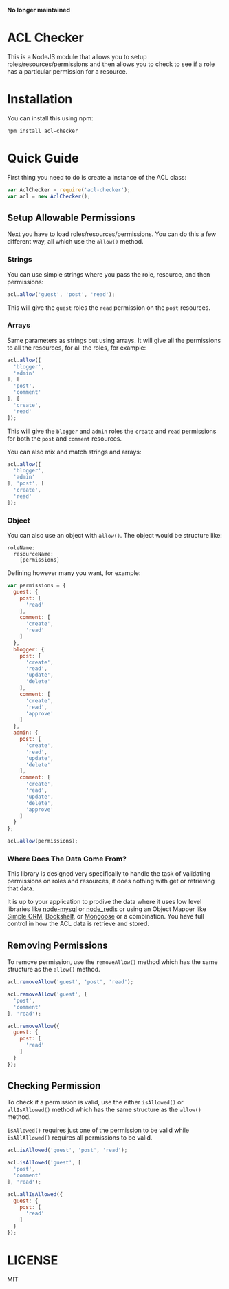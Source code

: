 **No longer maintained**

# ACL Checker

This is a NodeJS module that allows you to setup roles/resources/permissions and then allows you to check to see if a role has a particular permission for a resource.

# Installation

You can install this using npm:

```
npm install acl-checker
```

# Quick Guide

First thing you need to do is create a instance of the ACL class:

```javascript
var AclChecker = require('acl-checker');
var acl = new AclChecker();
```

## Setup Allowable Permissions

Next you have to load roles/resources/permissions.  You can do this a few different way, all which use the `allow()` method.

### Strings

You can use simple strings where you pass the role, resource, and then permissions:

```javascript
acl.allow('guest', 'post', 'read');
```

This will give the `guest` roles the `read` permission on the `post` resources.

### Arrays

Same parameters as strings but using arrays.  It will give all the permissions to all the resources, for all the roles, for example:

```javascript
acl.allow([
  'blogger',
  'admin'
], [
  'post',
  'comment'
], [
  'create',
  'read'
]);
```

This will give the `blogger` and `admin` roles the `create` and `read` permissions for both the `post` and `comment` resources.

You can also mix and match strings and arrays:

```javascript
acl.allow([
  'blogger',
  'admin'
], 'post', [
  'create',
  'read'
]);
```

### Object

You can also use an object with `allow()`.  The object would be structure like:

```
roleName:
  resourceName:
    [permissions]
```

Defining however many you want, for example:

```javascript
var permissions = {
  guest: {
    post: [
      'read'
    ],
    comment: [
      'create',
      'read'
    ]
  },
  blogger: {
    post: [
      'create',
      'read',
      'update',
      'delete'
    ],
    comment: [
      'create',
      'read',
      'approve'
    ]
  },
  admin: {
    post: [
      'create',
      'read',
      'update',
      'delete'
    ],
    comment: [
      'create',
      'read',
      'update',
      'delete',
      'approve'
    ]
  }
};

acl.allow(permissions);
```

### Where Does The Data Come From?

This library is designed very specifically to handle the task of validating permissions on roles and resources, it does nothing with get or retrieving that data.

It is up to your application to prodive the data where it uses low level libraries like [node-mysql](https://github.com/felixge/node-mysql) or [node_redis](https://github.com/mranney/node_redis) or using an Object Mapper like [Simple ORM](https://github.com/simple-orm), [Bookshelf](http://bookshelfjs.org/), or [Mongoose](http://mongoosejs.com/) or a combination.  You have full control in how the ACL data is retrieve and stored.

## Removing Permissions

To remove permission, use the `removeAllow()` method which has the same structure as the `allow()` method.

```javascript
acl.removeAllow('guest', 'post', 'read');

acl.removeAllow('guest', [
  'post',
  'comment'
], 'read');

acl.removeAllow({
  guest: {
    post: [
      'read'
    ]
  }
});
```

## Checking Permission

To check if a permission is valid, use the either `isAllowed()` or `allIsAllowed()` method which has the same structure as the `allow()` method.

`isAllowed()` requires just one of the permission to be valid while `isAllAllowed()` requires all permissions to be valid.

```javascript
acl.isAllowed('guest', 'post', 'read');

acl.isAllowed('guest', [
  'post',
  'comment'
], 'read');

acl.allIsAllowed({
  guest: {
    post: [
      'read'
    ]
  }
});
```

# LICENSE

MIT

